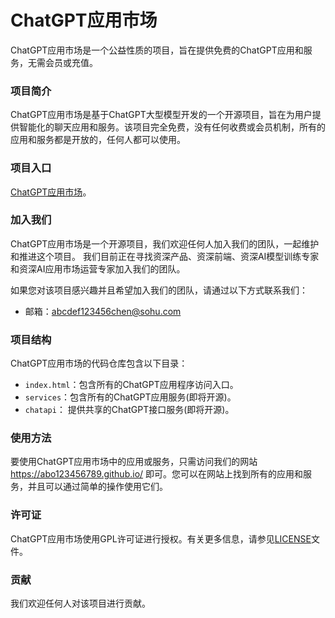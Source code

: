 # ChatGPT应用市场

ChatGPT应用市场是一个公益性质的项目，旨在提供免费的ChatGPT应用和服务，无需会员或充值。

### 项目简介

ChatGPT应用市场是基于ChatGPT大型模型开发的一个开源项目，旨在为用户提供智能化的聊天应用和服务。该项目完全免费，没有任何收费或会员机制，所有的应用和服务都是开放的，任何人都可以使用。

### 项目入口
[ChatGPT应用市场](https://abo123456789.github.io "chatggpt应用市场")。


### 加入我们

ChatGPT应用市场是一个开源项目，我们欢迎任何人加入我们的团队，一起维护和推进这个项目。
我们目前正在寻找资深产品、资深前端、资深AI模型训练专家和资深AI应用市场运营专家加入我们的团队。

如果您对该项目感兴趣并且希望加入我们的团队，请通过以下方式联系我们：

- 邮箱：abcdef123456chen@sohu.com

### 项目结构

ChatGPT应用市场的代码仓库包含以下目录：

- `index.html`：包含所有的ChatGPT应用程序访问入口。
- `services`：包含所有的ChatGPT应用服务(即将开源)。
- `chatapi`： 提供共享的ChatGPT接口服务(即将开源)。
### 使用方法

要使用ChatGPT应用市场中的应用或服务，只需访问我们的网站 https://abo123456789.github.io/ 即可。您可以在网站上找到所有的应用和服务，并且可以通过简单的操作使用它们。

### 许可证

ChatGPT应用市场使用GPL许可证进行授权。有关更多信息，请参见[LICENSE](https://github.com/abo123456789/abo123456789.github.io/blob/master/LICENSE.rst)文件。

### 贡献

我们欢迎任何人对该项目进行贡献。